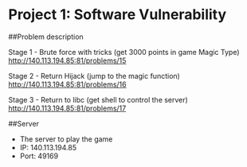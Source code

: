 # Project 1: Software Vulnerability

##Problem description

Stage 1 - Brute force with tricks (get 3000 points in game Magic Type)
http://140.113.194.85:81/problems/15

Stage 2 - Return Hijack (jump to the magic function)
http://140.113.194.85:81/problems/16

Stage 3 - Return to libc (get shell to control the server)
http://140.113.194.85:81/problems/17

##Server

- The server to play the game
- IP: 140.113.194.85
- Port: 49169